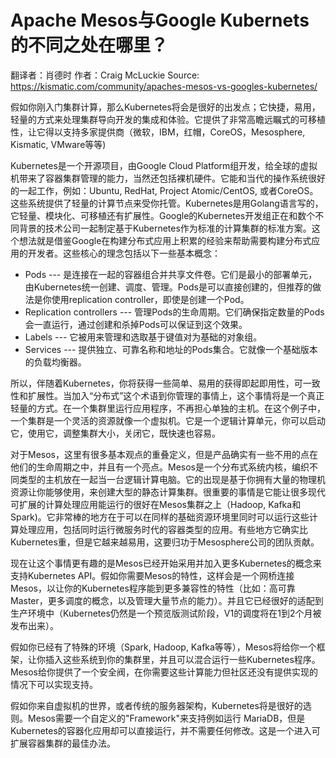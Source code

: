 # Apache Mesos与Google Kubernets的不同之处在哪里？
翻译者：肖德时
作者：Craig McLuckie 
Source: https://kismatic.com/community/apaches-mesos-vs-googles-kubernetes/


假如你刚入门集群计算，那么Kubernetes将会是很好的出发点；它快捷，易用，轻量的方式来处理集群导向开发的集成和体验。它提供了非常高瞻远瞩式的可移植性，让它得以支持多家提供商（微软，IBM，红帽，CoreOS，Mesosphere, Kismatic, VMware等等)

Kubernetes是一个开源项目，由Google Cloud Platform组开发，给全球的虚拟机带来了容器集群管理的能力，当然还包括裸机硬件。它能和当代的操作系统很好的一起工作，例如：Ubuntu, RedHat, Project Atomic/CentOS, 或者CoreOS。这些系统提供了轻量的计算节点来受你托管。Kubernetes是用Golang语言写的，它轻量、模块化、可移植还有扩展性。Google的Kubernetes开发组正在和数个不同背景的技术公司一起制定基于Kubernetes作为标准的计算集群的标准方案。这个想法就是借鉴Google在构建分布式应用上积累的经验来帮助需要构建分布式应用的开发者。这些核心的理念包括以下一些基本概念：
* Pods --- 是连接在一起的容器组合并共享文件卷。它们是最小的部署单元，由Kubernetes统一创建、调度、管理。Pods是可以直接创建的，但推荐的做法是你使用replication controller，即使是创建一个Pod。
* Replication controllers --- 管理Pods的生命周期。它们确保指定数量的Pods会一直运行，通过创建和杀掉Pods可以保证到这个效果。
* Labels --- 它被用来管理和选取基于键值对为基础的对象组。
* Services --- 提供独立、可靠名称和地址的Pods集合。它就像一个基础版本的负载均衡器。

所以，伴随着Kubernetes，你将获得一些简单、易用的获得即起即用性，可一致性和扩展性。当加入“分布式”这个术语到你管理的事情上，这个事情将是一个真正轻量的方式。在一个集群里运行应用程序，不再担心单独的主机。在这个例子中，一个集群是一个灵活的资源就像一个虚拟机。它是一个逻辑计算单元，你可以启动它，使用它，调整集群大小，关闭它，既快速也容易。

对于Mesos，这里有很多基本观点的重叠定义，但是产品确实有一些不用的点在他们的生命周期之中，并且有一个亮点。Mesos是一个分布式系统内核，编织不同类型的主机放在一起当一台逻辑计算电脑。它的出现是基于你拥有大量的物理机资源让你能够使用，来创建大型的静态计算集群。很重要的事情是它能让很多现代可扩展的计算处理应用能运行的很好在Mesos集群之上（Hadoop, Kafka和Spark)。它非常棒的地方在于可以在同样的基础资源环境里同时可以运行这些计算处理应用，包括同时运行微服务时代的容器类型的应用。有些地方它确实比Kubernetes重，但是它越来越易用，这要归功于Mesosphere公司的团队贡献。

现在让这个事情更有趣的是Mesos已经开始采用并加入更多Kubernetes的概念来支持Kubernetes API。假如你需要Mesos的特性，这样会是一个网桥连接Mesos，以让你的Kubernetes程序能到更多兼容性的特性（比如：高可靠Master，更多调度的概念，以及管理大量节点的能力）。并且它已经很好的适配到生产环境中（Kubernetes仍然是一个预览版测试阶段，V1的调度将在1到2个月被发布出来）。

假如你已经有了特殊的环境（Spark, Hadoop, Kafka等等），Mesos将给你一个框架，让你插入这些系统到你的集群里，并且可以混合运行一些Kubernetes程序。Mesos给你提供了一个安全阀，在你需要这些计算能力但社区还没有提供实现的情况下可以实现支持。

假如你来自虚拟机的世界，或者传统的服务器架构，Kubernetes将是很好的选则。Mesos需要一个自定义的"Framework"来支持例如运行 MariaDB，但是Kubernetes的容器化应用却可以直接运行，并不需要任何修改。这是一个进入可扩展容器集群的最佳办法。

